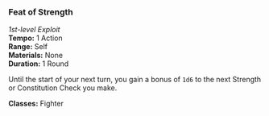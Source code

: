 ### Feat of Strength
*1st-level Exploit*  
**Tempo:** 1 Action  
**Range:** Self  
**Materials:** None  
**Duration:** 1 Round

Until the start of your next turn, you gain a bonus of `1d6` to the next Strength or Constitution Check you make.

**Classes:** Fighter